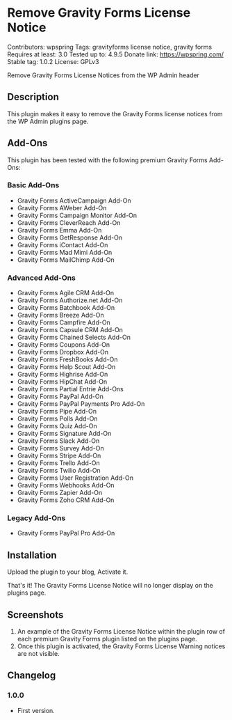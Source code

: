 # Remove Gravity Forms License Notice
Contributors: wpspring
Tags: gravityforms license notice, gravity forms
Requires at least: 3.0
Tested up to: 4.9.5
Donate link: https://wpspring.com/
Stable tag: 1.0.2
License: GPLv3

Remove Gravity Forms License Notices from the WP Admin header

## Description

This plugin makes it easy to remove the Gravity Forms license notices from the WP Admin plugins page.

## Add-Ons

This plugin has been tested with the following premium Gravity Forms Add-Ons:

### Basic Add-Ons

* Gravity Forms ActiveCampaign Add-On
* Gravity Forms AWeber Add-On
* Gravity Forms Campaign Monitor Add-On
* Gravity Forms CleverReach Add-On
* Gravity Forms Emma Add-On
* Gravity Forms GetResponse Add-On
* Gravity Forms iContact Add-On
* Gravity Forms Mad Mimi Add-On
* Gravity Forms MailChimp Add-On

### Advanced Add-Ons

* Gravity Forms Agile CRM Add-On
* Gravity Forms Authorize.net Add-On
* Gravity Forms Batchbook Add-On
* Gravity Forms Breeze Add-On
* Gravity Forms Campfire Add-On
* Gravity Forms Capsule CRM Add-On
* Gravity Forms Chained Selects Add-On
* Gravity Forms Coupons Add-On
* Gravity Forms Dropbox Add-On
* Gravity Forms FreshBooks Add-On
* Gravity Forms Help Scout Add-On
* Gravity Forms Highrise Add-On
* Gravity Forms HipChat Add-On
* Gravity Forms Partial Entrie Add-Ons
* Gravity Forms PayPal Add-On
* Gravity Forms PayPal Payments Pro Add-On
* Gravity Forms Pipe Add-On
* Gravity Forms Polls Add-On
* Gravity Forms Quiz Add-On
* Gravity Forms Signature Add-On
* Gravity Forms Slack Add-On
* Gravity Forms Survey Add-On
* Gravity Forms Stripe Add-On
* Gravity Forms Trello Add-On
* Gravity Forms Twilio Add-On
* Gravity Forms User Registration Add-On
* Gravity Forms Webhooks Add-On
* Gravity Forms Zapier Add-On
* Gravity Forms Zoho CRM Add-On

### Legacy Add-Ons

* Gravity Forms PayPal Pro Add-On

## Installation

Upload the plugin to your blog, Activate it.

That's it! The Gravity Forms License Notice will no longer display on the plugins page.

## Screenshots

1. An example of the Gravity Forms License Notice within the plugin row of each premium Gravity Forms plugin listed on the plugins page.
2. Once this plugin is activated, the Gravity Forms License Warning notices are not visible.

## Changelog

### 1.0.0

* First version.
